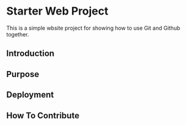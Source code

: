 # Starter Web Project

This is a simple wbsite project for showing how to use Git and Github together.

## Introduction

## Purpose

## Deployment

## How To Contribute